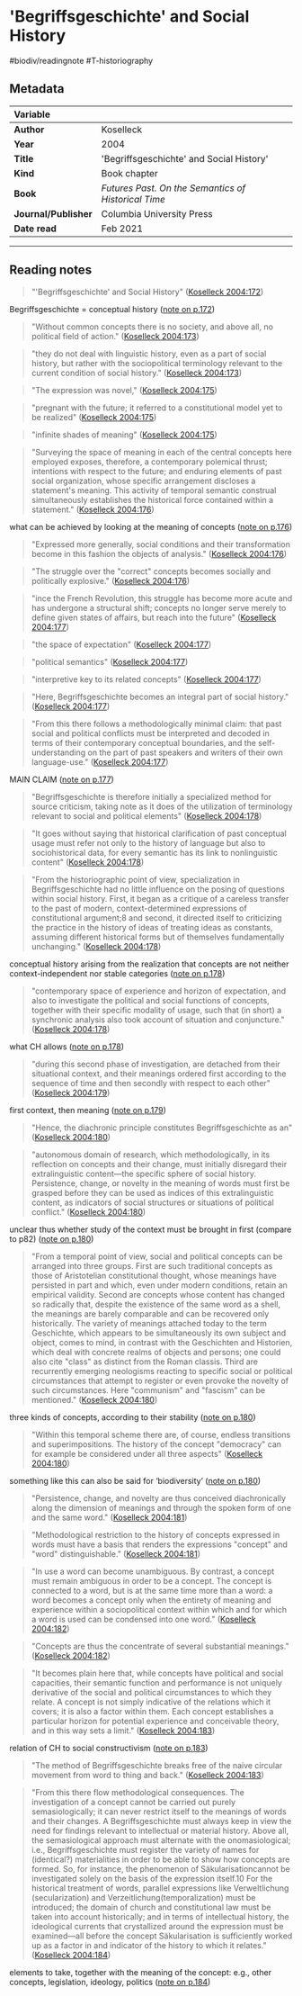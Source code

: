 # 'Begriffsgeschichte' and Social History
#biodiv/readingnote #T-historiography 

## Metadata

|   Variable     |  |
|:--------------|:-----------|
| **Author**			| Koselleck     | 
| **Year**				| 		2004	 | 
| **Title**				| 	'Begriffsgeschichte' and Social History'		 | 
| **Kind**				|  Book chapter	 | 
| **Book**				| 	*Futures Past. On the Semantics of Historical Time*		 | 
| **Journal/Publisher**				|  Columbia University Press | 
| **Date read**				| 	Feb 2021	 | 


---

## Reading notes
> "'Begriffsgeschichte' and Social History" ([Koselleck 2004:172](zotero://open-pdf/library/items/VJG6WPIT?page=98))

Begriffsgeschichte = conceptual history ([note on p.172](zotero://open-pdf/library/items/VJG6WPIT?page=98))

> "Without common concepts there is no society, and above all, no political field of action." ([Koselleck 2004:173](zotero://open-pdf/library/items/VJG6WPIT?page=99))

> "they do not deal with linguistic history, even as a part of social history, but rather with the sociopolitical terminology relevant to the current condition of social history." ([Koselleck 2004:173](zotero://open-pdf/library/items/VJG6WPIT?page=99))

> "The expression was novel," ([Koselleck 2004:175](zotero://open-pdf/library/items/VJG6WPIT?page=101))

> "pregnant with the future; it referred to a constitutional model yet to be realized" ([Koselleck 2004:175](zotero://open-pdf/library/items/VJG6WPIT?page=101))

> "infinite shades of meaning" ([Koselleck 2004:175](zotero://open-pdf/library/items/VJG6WPIT?page=101))

> "Surveying the space of meaning in each of the central concepts here employed exposes, therefore, a contemporary polemical thrust; intentions with respect to the future; and enduring elements of past social organization, whose specific arrangement discloses a statement's meaning. This activity of temporal semantic construal simultaneously establishes the historical force contained within a statement." ([Koselleck 2004:176](zotero://open-pdf/library/items/VJG6WPIT?page=102))

what can be achieved by looking at the meaning of concepts ([note on p.176](zotero://open-pdf/library/items/VJG6WPIT?page=102))

> "Expressed more generally, social conditions and their transformation become in this fashion the objects of analysis." ([Koselleck 2004:176](zotero://open-pdf/library/items/VJG6WPIT?page=102))

> "The struggle over the "correct" concepts becomes socially and politically explosive." ([Koselleck 2004:176](zotero://open-pdf/library/items/VJG6WPIT?page=102))

> "ince the French Revolution, this struggle has become more acute and has undergone a structural shift; concepts no longer serve merely to define given states of affairs, but reach into the future" ([Koselleck 2004:177](zotero://open-pdf/library/items/VJG6WPIT?page=103))

> "the space of expectation" ([Koselleck 2004:177](zotero://open-pdf/library/items/VJG6WPIT?page=103))

> "political semantics" ([Koselleck 2004:177](zotero://open-pdf/library/items/VJG6WPIT?page=103))

> "interpretive key to its related concepts" ([Koselleck 2004:177](zotero://open-pdf/library/items/VJG6WPIT?page=103))

> "Here, Begriffsgeschichte becomes an integral part of social history." ([Koselleck 2004:177](zotero://open-pdf/library/items/VJG6WPIT?page=103))

> "From this there follows a methodologically minimal claim: that past social and political conflicts must be interpreted and decoded in terms of their contemporary conceptual boundaries, and the self-understanding on the part of past speakers and writers of their own language-use." ([Koselleck 2004:177](zotero://open-pdf/library/items/VJG6WPIT?page=103))

MAIN CLAIM ([note on p.177](zotero://open-pdf/library/items/VJG6WPIT?page=103))

> "Begriffsgeschichte is therefore initially a specialized method for source criticism, taking note as it does of the utilization of terminology relevant to social and political elements" ([Koselleck 2004:178](zotero://open-pdf/library/items/VJG6WPIT?page=104))

> "It goes without saying that historical clarification of past conceptual usage must refer not only to the history of language but also to sociohistorical data, for every semantic has its link to nonlinguistic content" ([Koselleck 2004:178](zotero://open-pdf/library/items/VJG6WPIT?page=104))

> "From the historiographic point of view, specialization in Begriffsgeschichte had no little influence on the posing of questions within social history. First, it began as a critique of a careless transfer to the past of modern, context-determined expressions of constitutional argument;8 and second, it directed itself to criticizing the practice in the history of ideas of treating ideas as constants, assuming different historical forms but of themselves fundamentally unchanging." ([Koselleck 2004:178](zotero://open-pdf/library/items/VJG6WPIT?page=104))

conceptual history arising from the realization that concepts are not neither context-independent nor stable categories ([note on p.178](zotero://open-pdf/library/items/VJG6WPIT?page=104))

> "contemporary space of experience and horizon of expectation, and also to investigate the political and social functions of concepts, together with their specific modality of usage, such that (in short) a synchronic analysis also took account of situation and conjuncture." ([Koselleck 2004:178](zotero://open-pdf/library/items/VJG6WPIT?page=104))

what CH allows ([note on p.178](zotero://open-pdf/library/items/VJG6WPIT?page=104))

> "during this second phase of investigation, are detached from their situational context, and their meanings ordered first according to the sequence of time and then secondly with respect to each other" ([Koselleck 2004:179](zotero://open-pdf/library/items/VJG6WPIT?page=105))

first context, then meaning ([note on p.179](zotero://open-pdf/library/items/VJG6WPIT?page=105))

> "Hence, the diachronic principle constitutes Begriffsgeschichte as an" ([Koselleck 2004:180](zotero://open-pdf/library/items/VJG6WPIT?page=106))

> "autonomous domain of research, which methodologically, in its reflection on concepts and their change, must initially disregard their extralinguistic content—the specific sphere of social history. Persistence, change, or novelty in the meaning of words must first be grasped before they can be used as indices of this extralinguistic content, as indicators of social structures or situations of political conflict." ([Koselleck 2004:180](zotero://open-pdf/library/items/VJG6WPIT?page=106))

unclear thus whether study of the context must be brought in first (compare to p82) ([note on p.180](zotero://open-pdf/library/items/VJG6WPIT?page=106))

> "From a temporal point of view, social and political concepts can be arranged into three groups. First are such traditional concepts as those of Aristotelian constitutional thought, whose meanings have persisted in part and which, even under modern conditions, retain an empirical validity. Second are concepts whose content has changed so radically that, despite the existence of the same word as a shell, the meanings are barely comparable and can be recovered only historically. The variety of meanings attached today to the term Geschichte, which appears to be simultaneously its own subject and object, comes to mind, in contrast with the Geschichten and Historien, which deal with concrete realms of objects and persons; one could also cite "class" as distinct from the Roman classis. Third are recurrently emerging neologisms reacting to specific social or political circumstances that attempt to register or even provoke the novelty of such circumstances. Here "communism" and "fascism" can be mentioned." ([Koselleck 2004:180](zotero://open-pdf/library/items/VJG6WPIT?page=106))

three kinds of concepts, according to their stability ([note on p.180](zotero://open-pdf/library/items/VJG6WPIT?page=106))

> "Within this temporal scheme there are, of course, endless transitions and superimpositions. The history of the concept "democracy" can for example be considered under all three aspects" ([Koselleck 2004:180](zotero://open-pdf/library/items/VJG6WPIT?page=106))

something like this can also be said for ‘biodiversity’ ([note on p.180](zotero://open-pdf/library/items/VJG6WPIT?page=106))

> "Persistence, change, and novelty are thus conceived diachronically along the dimension of meanings and through the spoken form of one and the same word." ([Koselleck 2004:181](zotero://open-pdf/library/items/VJG6WPIT?page=107))

> "Methodological restriction to the history of concepts expressed in words must have a basis that renders the expressions "concept" and "word" distinguishable." ([Koselleck 2004:181](zotero://open-pdf/library/items/VJG6WPIT?page=107))

> "In use a word can become unambiguous. By contrast, a concept must remain ambiguous in order to be a concept. The concept is connected to a word, but is at the same time more than a word: a word becomes a concept only when the entirety of meaning and experience within a sociopolitical context within which and for which a word is used can be condensed into one word." ([Koselleck 2004:182](zotero://open-pdf/library/items/VJG6WPIT?page=108))

> "Concepts are thus the concentrate of several substantial meanings." ([Koselleck 2004:182](zotero://open-pdf/library/items/VJG6WPIT?page=108))

> "It becomes plain here that, while concepts have political and social capacities, their semantic function and performance is not uniquely derivative of the social and political circumstances to which they relate. A concept is not simply indicative of the relations which it covers; it is also a factor within them. Each concept establishes a particular horizon for potential experience and conceivable theory, and in this way sets a limit." ([Koselleck 2004:183](zotero://open-pdf/library/items/VJG6WPIT?page=109))

relation of CH to social constructivism ([note on p.183](zotero://open-pdf/library/items/VJG6WPIT?page=109))

> "The method of Begriffsgeschichte breaks free of the naive circular movement from word to thing and back." ([Koselleck 2004:183](zotero://open-pdf/library/items/VJG6WPIT?page=109))

> "From this there flow methodological consequences. The investigation of a concept cannot be carried out purely semasiologically; it can never restrict itself to the meanings of words and their changes. A Begriffsgeschichte must always keep in view the need for findings relevant to intellectual or material history. Above all, the semasiological approach must alternate with the onomasiological; i.e., Begriffsgeschichte must register the variety of names for (identical?) materialities in order to be able to show how concepts are formed. So, for instance, the phenomenon of Säkularisationcannot be investigated solely on the basis of the expression itself.10 For the historical treatment of words, parallel expressions like Verweltlichung (secularization) and Verzeitlichung(temporalization) must be introduced; the domain of church and constitutional law must be taken into account historically; and in terms of intellectual history, the ideological currents that crystallized around the expression must be examined—all before the concept Säkularisation is sufficiently worked up as a factor in and indicator of the history to which it relates." ([Koselleck 2004:184](zotero://open-pdf/library/items/VJG6WPIT?page=110))

elements to take, together with the meaning of the concept: e.g., other concepts, legislation, ideology, politics ([note on p.184](zotero://open-pdf/library/items/VJG6WPIT?page=110))

